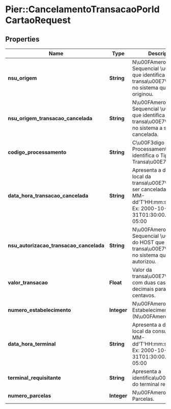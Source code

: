 # Pier::CancelamentoTransacaoPorIdCartaoRequest

## Properties
Name | Type | Description | Notes
------------ | ------------- | ------------- | -------------
**nsu_origem** | **String** | N\u00FAmero Sequencial \u00DAnico que identifica a transa\u00E7\u00E3o no sistema que a originou. | 
**nsu_origem_transacao_cancelada** | **String** | N\u00FAmero Sequencial \u00DAnico que identifica a transa\u00E7\u00E3o no sistema a ser cancelada. | 
**codigo_processamento** | **String** | C\u00F3digo de Processamento que identifica o Tipo da Transa\u00E7\u00E3o. | 
**data_hora_transacao_cancelada** | **String** | Apresenta a data e hora local da transa\u00E7\u00E3o a ser cancelada yyyy-MM-dd&#39;T&#39;HH:mm:ss.SSSZ. Ex: 2000-10-31T01:30:00.000-05:00 | 
**nsu_autorizacao_transacao_cancelada** | **String** | N\u00FAmero Sequencial \u00DAnico do HOST que identifica a transa\u00E7\u00E3o no sistema que autorizou. | 
**valor_transacao** | **Float** | Valor da transa\u00E7\u00E3o com duas casas decimais para os centavos. | 
**numero_estabelecimento** | **Integer** | N\u00FAmero do Estabelecimento (N\u00FAmero+DV). | 
**data_hora_terminal** | **String** | Apresenta a data e hora local da consulta yyyy-MM-dd&#39;T&#39;HH:mm:ss.SSSZ. Ex: 2000-10-31T01:30:00.000-05:00 | 
**terminal_requisitante** | **String** | Apresenta a identifica\u00E7\u00E3o do terminal requisitante | 
**numero_parcelas** | **Integer** | N\u00FAmero de Parcelas. | 


